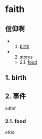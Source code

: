 <h1>faith</h1>
<h2>信仰啊</h2>

* 1. [birth](#birth)
* 2. [storys](#storys)
   * 2.1. [food](#food)  
 



## 1.  <a name=‘birth’></a> birth

## 2.  <a name='storys'></a> 事件
sdfef

### 2.1. <a name='food'></a> food

efdd


